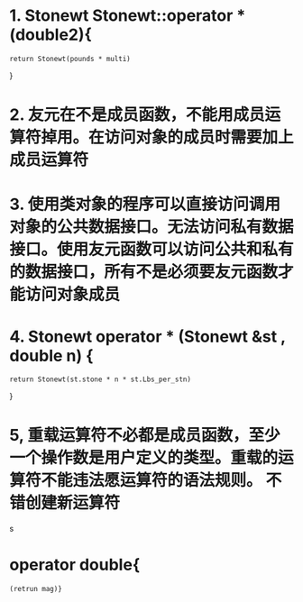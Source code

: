 # 1. Stonewt Stonewt::operator *(double2){
    return Stonewt(pounds * multi)
}

# 2. 友元在不是成员函数，不能用成员运算符掉用。在访问对象的成员时需要加上成员运算符

# 3. 使用类对象的程序可以直接访问调用对象的公共数据接口。无法访问私有数据接口。使用友元函数可以访问公共和私有的数据接口，所有不是必须要友元函数才能访问对象成员

# 4. Stonewt operator * (Stonewt &st , double n) {
    return Stonewt(st.stone * n * st.Lbs_per_stn)
}

# 5, 重载运算符不必都是成员函数，至少一个操作数是用户定义的类型。重载的运算符不能违法愿运算符的语法规则。 不错创建新运算符
s
# operator double{
    (retrun mag)}   